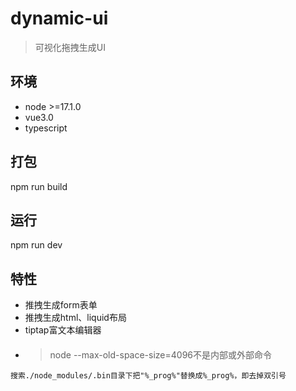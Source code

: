# dynamic-ui
> 可视化拖拽生成UI
## 环境
* node >=17.1.0
* vue3.0
* typescript

## 打包
npm run build
## 运行
npm run dev

## 特性
* 推拽生成form表单
* 推拽生成html、liquid布局
* tiptap富文本编辑器

####
* > node --max-old-space-size=4096不是内部或外部命令

```
搜索./node_modules/.bin目录下把"%_prog%"替换成%_prog%，即去掉双引号
```

